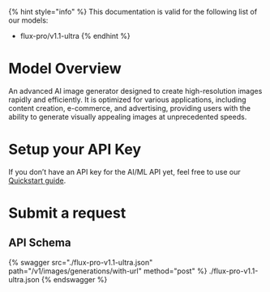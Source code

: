 [#references:start]: <> ({ "template": "openapi" })
{% hint style="info" %}
This documentation is valid for the following list of our models:
* flux-pro/v1.1-ultra
{% endhint %}

# Model Overview
An advanced AI image generator designed to create high-resolution images rapidly and efficiently. It is optimized for various applications, including content creation, e-commerce, and advertising, providing users with the ability to generate visually appealing images at unprecedented speeds.

# Setup your API Key
If you don’t have an API key for the AI/ML API yet, feel free to use our [Quickstart guide](https://docs.aimlapi.com/quickstart/setting-up).

# Submit a request
## API Schema
{% swagger src="./flux-pro-v1.1-ultra.json" path="/v1/images/generations/with-url" method="post" %}
./flux-pro-v1.1-ultra.json
{% endswagger %}

[#references:end]: <> ({})